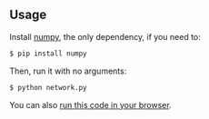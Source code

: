 
## Usage

Install [numpy](http://www.numpy.org/), the only dependency, if you need to:

```bash
$ pip install numpy
```

Then, run it with no arguments:

```bash
$ python network.py
```

You can also [run this code in your browser](https://colab.research.google.com/drive/14ujopK9PEqXu6SSR14ldGX8RNmxiS6Oz#scrollTo=zYyZM5-4zKtb).

